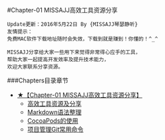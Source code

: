#Chapter-01 MISSAJJ高效工具资源分享
```objc
Update更新：2016年5月22日 By {MISSAJJ琴瑟静听}
友情提示：
免费MAC软件下载地址随时会失效，下载到就是赚到！你懂的！^_^
```


```
MISSAJJ分享给大家一些用下来觉得非常得心应手的工具，
帮助大家一起提高开发效率及提升技术能力，
欢迎大家联系分享资源。 
```
###Chapters目录章节

* [★【Chapter-01  MISSAJJ高效工具资源分享】](README.md)
   * [高效工具资源及分享]( gao_xiao_gong_ju_zi_yuan_ji_fen_xiang.md)
   * [Markdown语法整理](markdownyu_fa_zheng_li.md)
   * [CocoaPods的使用](cocoapodsde_shi_yong.md)
   * [项目管理Git常用命令](xiangmu_guan_li_git_chang_yong_ming_ling.md)


